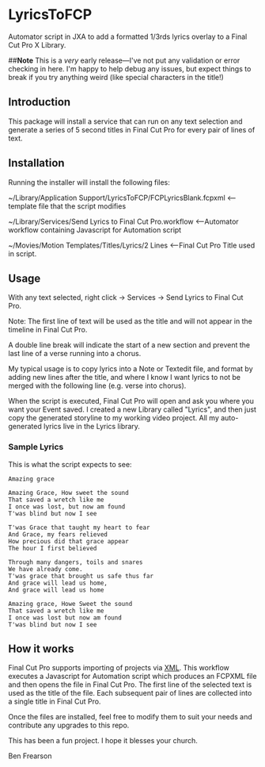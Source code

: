 # LyricsToFCP
Automator script in JXA to add a formatted 1/3rds lyrics overlay to a Final Cut Pro X Library.

##**Note**
This is a *very* early release—I've not put any validation or error checking in here. I'm happy to help debug any issues, but expect things to break if you try anything weird (like special characters in the title!)

## **Introduction**
This package will install a service that can run on any text selection and generate a series of 5 second titles in Final Cut Pro for every pair of lines of text.


## **Installation**
Running the installer will install the following files:

~/Library/Application Support/LyricsToFCP/FCPLyricsBlank.fcpxml <-- template file that the script modifies

~/Library/Services/Send Lyrics to Final Cut Pro.workflow <--Automator workflow containing Javascript for Automation script

~/Movies/Motion Templates/Titles/Lyrics/2 Lines <--Final Cut Pro Title used in script.


## **Usage**
With any text selected, right click -> Services -> Send Lyrics to Final Cut Pro.

Note: The first line of text will be used as the title and will not appear in the timeline in Final Cut Pro.

A double line break will indicate the start of a new section and prevent the last line of a verse running into a chorus.


My typical usage is to copy lyrics into a Note or Textedit file, and format by adding new lines after the title, and where I know I want lyrics to not be merged with the following line (e.g. verse into chorus).

When the script is executed, Final Cut Pro will open and ask you where you want your Event saved. I created a new Library called "Lyrics", and then just copy the generated storyline to my working video project. All my auto-generated lyrics live in the Lyrics library.

### **Sample Lyrics**
This is what the script expects to see:

```
Amazing grace

Amazing Grace, How sweet the sound
That saved a wretch like me
I once was lost, but now am found
T'was blind but now I see

T'was Grace that taught my heart to fear
And Grace, my fears relieved
How precious did that grace appear
The hour I first believed

Through many dangers, toils and snares
We have already come.
T'was grace that brought us safe thus far
And grace will lead us home,
And grace will lead us home

Amazing grace, Howe Sweet the sound
That saved a wretch like me
I once was lost but now am found
T'was blind but now I see
```

## **How it works**
Final Cut Pro supports importing of projects via [XML](https://developer.apple.com/library/archive/documentation/FinalCutProX/Reference/FinalCutProXXMLFormat/Introduction/Introduction.html#//apple_ref/doc/uid/TP40011227-CH1-SW1). This workflow executes a Javascript for Automation script which produces an FCPXML file and then opens the file in Final Cut Pro. The first line of the selected text is used as the title of the file. Each subsequent pair of lines are collected into a single title in Final Cut Pro.

Once the files are installed, feel free to modify them to suit your needs and contribute any upgrades to this repo.

This has been a fun project. I hope it blesses your church.

Ben Frearson
